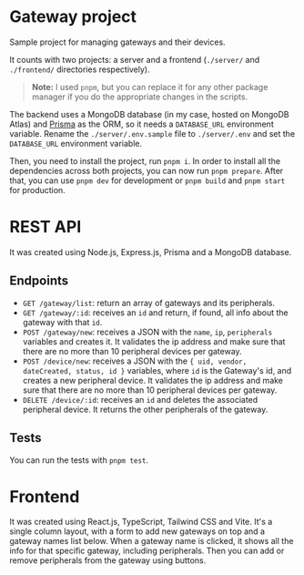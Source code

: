 # Gateway project

Sample project for managing gateways and their devices.

It counts with two projects: a server and a frontend (`./server/` and `./frontend/` directories respectively).

> **Note:** I used `pnpm`, but you can replace it for any other package manager if you do the appropriate changes in the scripts.

The backend uses a MongoDB database (in my case, hosted on MongoDB Atlas) and [Prisma](https://www.prisma.io/) as the ORM, so it needs a `DATABASE_URL` environment variable. Rename the `./server/.env.sample` file to `./server/.env` and set the `DATABASE_URL` environment variable.

Then, you need to install the project, run `pnpm i`. In order to install all the dependencies across both projects, you can now run `pnpm prepare`. After that, you can use `pnpm dev` for development or `pnpm build` and `pnpm start` for production.

# REST API

It was created using Node.js, Express.js, Prisma and a MongoDB database.

## Endpoints

- `GET /gateway/list`: return an array of gateways and its peripherals.
- `GET /gateway/:id`: receives an `id` and return, if found, all info about the gateway with that `id`.
- `POST /gateway/new`: receives a JSON with the `name`, `ip`, `peripherals` variables and creates it. It validates the ip address and make sure that there are no more than 10 peripheral devices per gateway.
- `POST /device/new`: receives a JSON with the `{ uid, vendor, dateCreated, status, id }` variables, where `id` is the Gateway's id, and creates a new peripheral device. It validates the ip address and make sure that there are no more than 10 peripheral devices per gateway.
- `DELETE /device/:id`: receives an `id` and deletes the associated peripheral device. It returns the other peripherals of the gateway.

## Tests

You can run the tests with `pnpm test`.

# Frontend

It was created using React.js, TypeScript, Tailwind CSS and Vite. It's a single column layout, with a form to add new gateways on top and a gateway names list below. When a gateway name is clicked, it shows all the info for that specific gateway, including peripherals. Then you can add or remove peripherals from the gateway using buttons.
